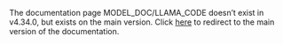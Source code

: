 The documentation page MODEL\_DOC/LLAMA\_CODE doesn’t exist in v4.34.0, but exists on the main version. Click [here](/docs/transformers/main/en/model_doc/llama_code) to redirect to the main version of the documentation.